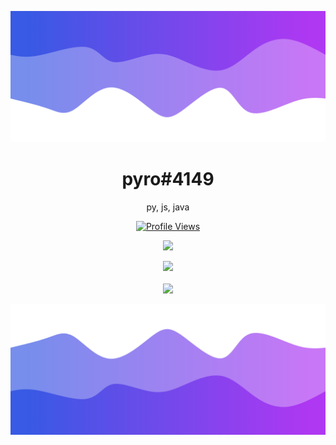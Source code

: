![Header](./header.png)

<h1 align="center">pyro#4149</h1>
<p align="center"> py, js, java</p>
<a href="https://github.com/pyroTM">
  <p align="center">
    <img src="https://komarev.com/ghpvc/?username=pyroTM" alt="Profile Views">
  </p>
</a>

<p align="center">
  <img src="https://github-readme-stats.vercel.app/api/?username=pyroTM&title_color=4F8CC9&text_color=9f9f9f&show_icons=true&bg_color=00000000&hide_border=true&icon_color=4F8CC9&hide_title=true&count_private=true" />
</p>

<p align="center">
  <img src="https://discord.c99.nl/widget/theme-3/948737535931219989.png" />
  <br />
  <br />
  <img src="https://github-profile-trophy.vercel.app/?username=pyroTM&theme=nord&margin-w=15&margin-h=1&column=6" />
</p>

![Footer](./footer.png)
